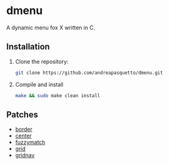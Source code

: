 # dmenu

A dynamic menu fox X written in C.

## Installation

1. Clone the repository:

    ```sh
    git clone https://github.com/andreapasquetto/dmenu.git
    ```

2. Compile and install

    ```sh
    make && sudo make clean install
    ```

## Patches

- [border](https://tools.suckless.org/dmenu/patches/border)
- [center](https://tools.suckless.org/dmenu/patches/center)
- [fuzzymatch](https://tools.suckless.org/dmenu/patches/fuzzymatch)
- [grid](https://tools.suckless.org/dmenu/patches/grid)
- [gridnav](https://tools.suckless.org/dmenu/patches/gridnav)
